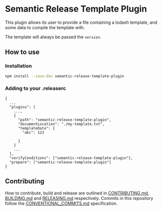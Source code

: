 # Semantic Release Template Plugin

This plugin allows its user to provide a file containing a lodash template, and some data to compile the template with.

The template will always be passed the `version`.

## How to use

### Installation

```bash
npm install --save-dev semantic-release-template-plugin
```

### Adding to your .releaserc

```
{
  ...
  "plugins": [
    ...,
    {
      "path": "semantic-release-template-plugin",
      "documentLocation": "./my-template.txt",
      "templateData": {
        "abc": 123

      }
    }
    ...
  ],
  "verifyConditions": ["semantic-release-template-plugin"],
  "prepare": ["semantic-release-template-plugin"]
}
```

## Contributing

How to contribute, build and release are outlined in [CONTRIBUTING.md](CONTRIBUTING.md), [BUILDING.md](BUILDING.md) and [RELEASING.md](RELEASING.md) respectively. Commits in this repository follow the [CONVENTIONAL_COMMITS.md](CONVENTIONAL_COMMITS.md) specification.
